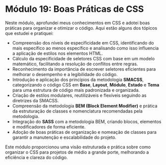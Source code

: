 
# Módulo 19: Boas Práticas de CSS

Neste módulo, aprofundei meus conhecimentos em CSS e adotei boas práticas para organizar e otimizar o código. Aqui estão alguns dos tópicos que estudei e pratiquei:

- Compreensão dos níveis de especificidade em CSS, identificando do mais específico ao menos específico e analisando como isso influencia a aplicação de estilos nos elementos HTML.
- Cálculo da especificidade de seletores CSS com base em um modelo matemático, facilitando a resolução de conflitos entre regras.
- Reconhecimento da importância de escrever seletores eficientes para melhorar o desempenho e a legibilidade do código.
- Introdução e aplicação dos princípios da metodologia **SMACSS**, categorizando o código CSS em **Base**, **Layout**, **Módulo**, **Estado** e **Tema** para uma estrutura de código mais padronizada e organizada.
- Criação de estilos modulares, reutilizáveis e flexíveis seguindo as diretrizes da SMACSS.
- Compreensão da metodologia **BEM (Block Element Modifier)** e prática da estruturação de classes e nomenclatura recomendadas pela metodologia.
- Integração do **SASS** com a metodologia BEM, criando blocos, elementos e modificadores de forma eficiente.
- Adoção de boas práticas de organização e nomeação de classes para garantir a manutenção e escalabilidade do projeto.

Este módulo proporcionou uma visão estruturada e prática sobre como organizar o CSS para projetos de médio a grande porte, melhorando a eficiência e clareza do código.
